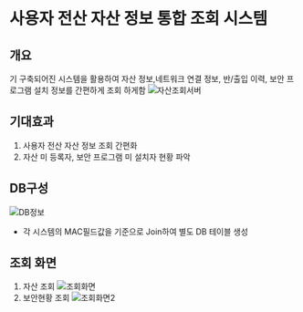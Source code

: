 # 사용자 전산 자산 정보 통합 조회 시스템
## 개요
기 구축되어진 시스템을 활용하여 자산 정보,네트워크 연결 정보, 반/출입 이력, 보안 프로그램 설치 정보를 간편하게 조회 하게함
![자산조회서버](https://user-images.githubusercontent.com/61907361/147805832-56ee4c78-14fe-4b16-afc1-8d40d4bff185.JPG)
## 기대효과
1. 사용자 전산 자산 정보 조회 간편화
2. 자산 미 등록자, 보안 프로그램 미 설치자 현황 파악

## DB구성
![DB정보](https://user-images.githubusercontent.com/61907361/147737148-385c941f-29c4-48cc-ac64-bc4040e4300b.JPG)
- 각 시스템의 MAC필드값을 기준으로 Join하여 별도 DB 테이블 생성

## 조회 화면
1. 자산 조회
![조회화면](https://user-images.githubusercontent.com/61907361/147805347-2d71ce8a-5661-484e-9741-1653183064d9.JPG)
2. 보안현황 조회 
![조회화면2](https://user-images.githubusercontent.com/61907361/147805366-35d8c06c-4445-46a8-a340-1bde78013666.JPG)
